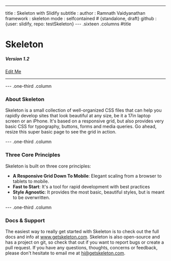 ---
title       : Skeleton with Slidify
subtitle    : 
author      : Ramnath Vaidyanathan
framework   : skeleton
mode        : selfcontained # {standalone, draft}
github      : {user: slidify, repo: testSkeleton}
--- .sixteen .columns #title

# Skeleton
##### Version 1.2
<a href="http://prose.io/#{{page.github.user}}/{{page.github.repo}}/edit/gh-pages/index.Rmd" class="button">Edit Me</a>

<hr/>

<style>
#title h1{
  margin-bottom: 0px;
}
body {
  margin-top: 40px;
}
</style>

--- .one-third .column

### About Skeleton

Skeleton is a small collection of well-organized CSS files that can help you rapidly develop sites that look beautiful at any size, be it a 17in laptop screen or an iPhone. It's based on a responsive grid, but also provides very basic CSS for typography, buttons, forms and media queries. Go ahead, resize this super basic page to see the grid in action.

--- .one-third .column

### Three Core Principles

Skeleton is built on three core principles:

- __A Responsive Grid Down To Mobile__: Elegant scaling from a browser to tablets to mobile.
- __Fast to Start__: It's a tool for rapid development with best practices
- __Style Agnostic__: It provides the most basic, beautiful styles, but is meant to be overwritten.

--- .one-third .column

### Docs & Support

The easiest way to really get started with Skeleton is to check out the full docs and info at www.getskeleton.com. Skeleton is also open-source and has a project on git, so check that out if you want to report bugs or create a pull request. If you have any questions, thoughts, concerns or feedback, please don't hesitate to email me at hi@getskeleton.com.




